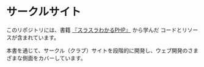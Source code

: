 # サークルサイト

このリポジトリには、書籍 [『スラスラわかるPHP』](https://www.shoeisha.co.jp/book/detail/9784798168500) から学んだ
コードとリソースが含まれています。

本書を通じて、サークル（クラブ）サイトを段階的に開発し、ウェブ開発のさまざまな側面をカバーしています。
